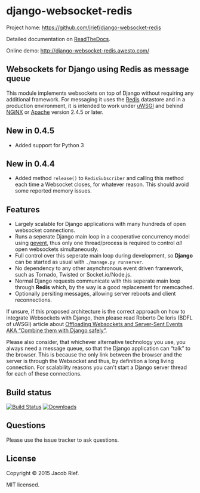 django-websocket-redis
======================

Project home: https://github.com/jrief/django-websocket-redis

Detailed documentation on [ReadTheDocs](http://django-websocket-redis.readthedocs.org/en/latest/).

Online demo: http://django-websocket-redis.awesto.com/

Websockets for Django using Redis as message queue
--------------------------------------------------
This module implements websockets on top of Django without requiring any additional framework. For
messaging it uses the [Redis](http://redis.io/) datastore and in a production environment, it is
intended to work under [uWSGI](http://projects.unbit.it/uwsgi/) and behind [NGiNX](http://nginx.com/)
or [Apache](http://httpd.apache.org/docs/2.4/mod/mod_proxy_wstunnel.html) version 2.4.5 or later.

New in 0.4.5
------------
* Added support for Python 3

New in 0.4.4
------------
* Added method ``release()`` to ``RedisSubscriber`` and calling this method each time a Websocket
  closes, for whatever reason. This should avoid some reported memory issues.

Features
--------
* Largely scalable for Django applications with many hundreds of open websocket connections.
* Runs a seperate Django main loop in a cooperative concurrency model using [gevent](http://www.gevent.org/),
  thus only one thread/process is required to control *all* open websockets simultaneously.
* Full control over this seperate main loop during development, so **Django** can be started as usual with
  ``./manage.py runserver``.
* No dependency to any other asynchronous event driven framework, such as Tornado, Twisted or
  Socket.io/Node.js.
* Normal Django requests communicate with this seperate main loop through **Redis** which, by the way is a good
  replacement for memcached.
* Optionally persiting messages, allowing server reboots and client reconnections.

If unsure, if this proposed architecture is the correct approach on how to integrate Websockets with Django, then
please read Roberto De Ioris (BDFL of uWSGI) article about
[Offloading Websockets and Server-Sent Events AKA “Combine them with Django safely”](http://uwsgi-docs.readthedocs.org/en/latest/articles/OffloadingWebsocketsAndSSE.html).

Please also consider, that whichever alternative technology you use, you always need a message queue,
so that the Django application can “talk” to the browser. This is because the only link between the browser and
the server is through the Websocket and thus, by definition a long living connection. For scalability reasons you
can't start a Django server thread for each of these connections.

Build status
------------
[![Build Status](https://travis-ci.org/jrief/django-websocket-redis.png?branch=master)](https://travis-ci.org/jrief/django-websocket-redis)
[![Downloads](http://img.shields.io/pypi/dm/django-websocket-redis.svg?style=flat-square)](https://pypi.python.org/pypi/django-websocket-redis/)

Questions
---------
Please use the issue tracker to ask questions.

License
-------
Copyright &copy; 2015 Jacob Rief.

MIT licensed.
